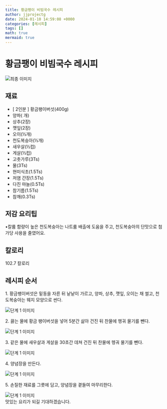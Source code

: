 ```yaml
---
title: 황금팽이 비빔국수 레시피
author: jjprojectg
date: 2024-01-10 14:59:08 +0000
categories: [레시피]
tags: []
math: true
mermaid: true
---
```

<meta name="og:type" content="website"/>
<meta charset="UTF-8"/>
<div class="header">
  <h1>황금팽이 비빔국수 레시피</h1>
</div>

<div class="container my-4">
  <div class="row">
    <div class="col-12 col-md-6">
      <div class="recipe-image">
        <img src="https://www.foodsafetykorea.go.kr/common/ecmFileView.do?ecm_file_no=1NxSkgr9cBO" class="step-image" alt="최종 이미지"/>
      </div>
    </div>
    <div class="col-12 col-md-6">
      <div class="ingredients">
        <h2>재료</h2>
        <ul class="card">
          <li> [ 2인분 ] 황금팽이버섯(400g) </li>
          <li>  양파( 개) </li>
          <li>  상추(2장) </li>
          <li>  깻잎(2장) </li>
          <li>  오이(½개) </li>
          <li>  천도복숭아(½개) </li>
          <li>  새우살(½컵) </li>
          <li>  게살(½컵) </li>
          <li>  고춧가루(3Ts) </li>
          <li>  물(3Ts) </li>
          <li>  현미식초(1.5Ts) </li>
          <li>  저염 간장(1.5Ts) </li>
          <li>  다진 마늘(0.5Ts) </li>
          <li>  참기름(1.5Ts) </li>
          <li>  참깨(0.3Ts) </li>
</ul>
      </div>
    </div>
    <div class="col-12 col-md-6">
      <div class="ingredients">
        <h2>저감 요리팁</h2>
        <div class="card"> 
          <p>
            •칼륨 함량이 높은 천도복숭아는 나트륨 배출에 도움을 주고, 천도복숭아의 단맛으로 첨가당 사용을 줄였어요.
          </p>
        </div>
      </div>
      <div class="ingredients">
        <h2>칼로리</h2>
        <div class="card"> 
          <p>
            102.7 칼로리
          </p>
        </div>
      </div>
    </div>
  </div>

  <h2 class="my-4">레시피 순서</h2>
  <div class="card recipe-card">
    <div class="card-body recipe-step">
      <p class="card-text step-description">1. 황금팽이버섯은 밑동을 자른 뒤 낱낱이 가르고, 양파, 상추, 깻잎, 오이는 채 썰고, 천도복숭아는 웨지 모양으로 썬다.</p>
      <img src="https://www.foodsafetykorea.go.kr/common/ecmFileView.do?ecm_file_no=1NxSkgr9oXb" alt="단계 1 이미지" class="step-image"/>
    </div>
  </div>
  <div class="card recipe-card">
    <div class="card-body recipe-step">
      <p class="card-text step-description">2. 끓는 물에 황금 팽이버섯을 넣어 5분간 삶아 건진 뒤 찬물에 헹궈 물기를 뺀다.</p>
      <img src="https://www.foodsafetykorea.go.kr/common/ecmFileView.do?ecm_file_no=1NxSkgr9oZg" alt="단계 1 이미지" class="step-image"/>
    </div>
  </div>
  <div class="card recipe-card">
    <div class="card-body recipe-step">
      <p class="card-text step-description">3. 같은 물에 새우살과 게살을 30초간 데쳐 건진 뒤 찬물에 헹궈 물기를 뺀다.</p>
      <img src="https://www.foodsafetykorea.go.kr/common/ecmFileView.do?ecm_file_no=1NxSkgr9ob_" alt="단계 1 이미지" class="step-image"/>
    </div>
  </div>
  <div class="card recipe-card">
    <div class="card-body recipe-step">
      <p class="card-text step-description">4. 양념장을 만든다.</p>
      <img src="https://www.foodsafetykorea.go.kr/common/ecmFileView.do?ecm_file_no=1NxSkgr9oen" alt="단계 1 이미지" class="step-image"/>
    </div>
  </div>
  <div class="card recipe-card">
    <div class="card-body recipe-step">
      <p class="card-text step-description">5. 손질한 재료를 그릇에 담고, 양념장을 곁들여 마무리한다.</p>
      <img src="https://www.foodsafetykorea.go.kr/common/ecmFileView.do?ecm_file_no=1NxSkgr9oi3" alt="단계 1 이미지" class="step-image"/>
    </div>
  </div>

</div>
맛있는 요리가 되길 기대하겠습니다.
